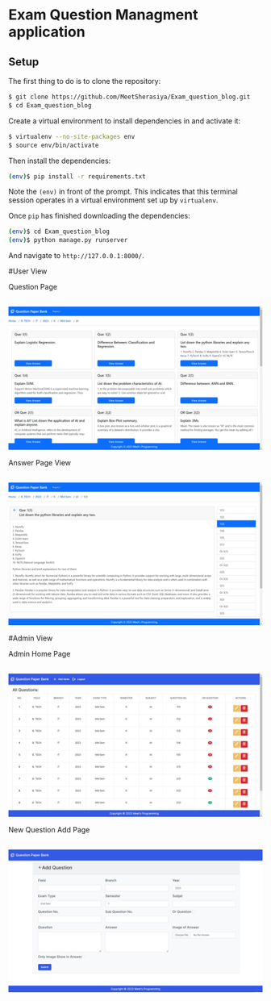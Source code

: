 # Exam Question Managment application

## Setup

The first thing to do is to clone the repository:

```sh
$ git clone https://github.com/MeetSherasiya/Exam_question_blog.git
$ cd Exam_question_blog
```

Create a virtual environment to install dependencies in and activate it:

```sh
$ virtualenv --no-site-packages env
$ source env/bin/activate
```

Then install the dependencies:

```sh
(env)$ pip install -r requirements.txt
```
Note the `(env)` in front of the prompt. This indicates that this terminal
session operates in a virtual environment set up by `virtualenv`.

Once `pip` has finished downloading the dependencies:
```sh
(env)$ cd Exam_question_blog
(env)$ python manage.py runserver
```
And navigate to `http://127.0.0.1:8000/`.

#User View
<p>Question Page</p><br>
<img src="screenshot/examquestion.jpg">
<br>
<p>Answer Page View</p><br>
<img src="screenshot/answer.jpg">
<br>

#Admin View
<p>Admin Home Page</p><br>
<img src="screenshot/adminpanel.jpg">
<br>
<p>New Question Add Page</p><br>
<img src="screenshot/addquestion.jpg">

